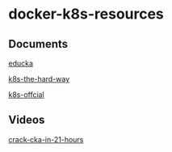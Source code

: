 # docker-k8s-resources

## Documents
[educka](https://github.com/lerndevops/educka)

[k8s-the-hard-way](https://github.com/kelseyhightower/kubernetes-the-hard-way)

[k8s-offcial](https://kubernetes.io/docs/concepts/overview/components/)

## Videos
[crack-cka-in-21-hours](https://www.youtube.com/watch?v=pHmTDB_qI6k&t=6146s)
